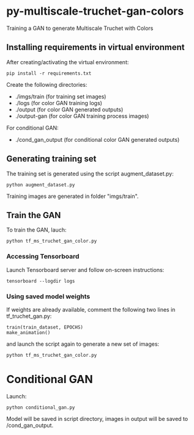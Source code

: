 # py-multiscale-truchet-gan-colors

Training a GAN to generate Multiscale Truchet with Colors

## Installing requirements in virtual environment

After creating/activating the virtual environment:

```shell
pip install -r requirements.txt
```

Create the following directories:

- ./imgs/train (for training set images)
- ./logs (for color GAN training logs)
- ./output (for color GAN generated outputs)
- ./output-gan (for color GAN training process images)

For conditional GAN:

- ./cond_gan_output (for conditional color GAN generated outputs)
## Generating training set

The training set is generated using the script augment_dataset.py:

```shell
python augment_dataset.py
```

Training images are generated in folder "imgs/train".

## Train the GAN

To train the GAN, lauch:

```shell
python tf_ms_truchet_gan_color.py
```

### Accessing Tensorboard

Launch Tensorboard server and follow on-screen instructions:

```shell
tensorboard --logdir logs
```

### Using saved model weights

If weights are already available, comment the following two lines in tf_truchet_gan.py:

```shell
train(train_dataset, EPOCHS)
make_animation()
```

and launch the script again to generate a new set of images:

```shell
python tf_ms_truchet_gan_color.py
```

# Conditional GAN

Launch:

```shell
python conditional_gan.py
```

Model will be saved in script directory, images in output will be saved to /cond_gan_output.